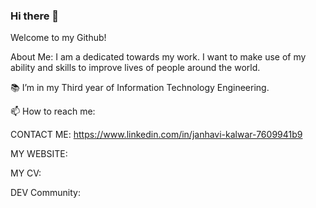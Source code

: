 ### Hi there 👋
Welcome to my Github!

About Me:
I am a dedicated towards my work. I want to make use of my ability and skills to improve lives of people around the world.

📚 I’m in my Third year of Information Technology Engineering.

📫 How to reach me:

CONTACT ME: https://www.linkedin.com/in/janhavi-kalwar-7609941b9

MY WEBSITE: 

MY CV: 

DEV Community: 
<!--
**janhavi-19/janhavi-19** is a ✨ _special_ ✨ repository because its `README.md` (this file) appears on your GitHub profile.

Here are some ideas to get you started:

- 🔭 I’m currently working on ...
- 🌱 I’m currently learning ...
- 👯 I’m looking to collaborate on ...
- 🤔 I’m looking for help with ...
- 💬 Ask me about ...
- 📫 How to reach me: ...
- 😄 Pronouns: ...
- ⚡ Fun fact: ...
-->
